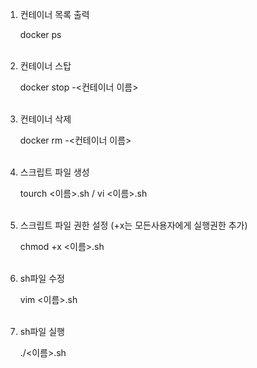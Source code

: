 1. 컨테이너 목록 출력

    docker ps
<br/><br/>

2. 컨테이너 스탑

    docker stop -<컨테이너 이름>
<br/><br/>

3. 컨테이너 삭제

    docker rm -<컨테이너 이름>
<br/><br/>

4. 스크립트 파일 생성

    tourch <이름>.sh / vi <이름>.sh
<br/><br/>

5. 스크립트 파일 권한 설정 (+x는 모든사용자에게 실행권한 추가)

    chmod +x <이름>.sh
<br/><br/>

6. sh파일 수정

    vim <이름>.sh
<br/><br/>

7. sh파일 실행

    ./<이름>.sh
<br/><br/>

